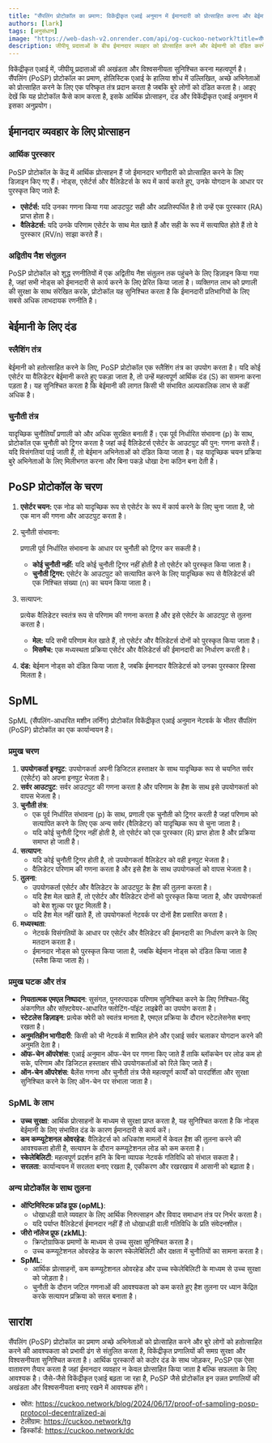 ```yaml
---
title: "सैंपलिंग प्रोटोकॉल का प्रमाण: विकेंद्रीकृत एआई अनुमान में ईमानदारी को प्रोत्साहित करना और बेईमानी को दंडित करना"
authors: [lark]
tags: [अनुसंधान]
image: "https://web-dash-v2.onrender.com/api/og-cuckoo-network?title=सैंपलिंग प्रोटोकॉल का प्रमाण: विकेंद्रीकृत एआई अनुमान में ईमानदारी को प्रोत्साहित करना और बेईमानी को दंडित करना"
description: जीपीयू प्रदाताओं के बीच ईमानदार व्यवहार को प्रोत्साहित करने और बेईमानी को दंडित करने के लिए सैंपलिंग (PoSP) प्रोटोकॉल के प्रमाण के अनूठे दृष्टिकोण के बारे में जानें, विकेंद्रीकृत एआई अनुमान प्रणालियों की सुरक्षा और विश्वसनीयता सुनिश्चित करना।
---
```


विकेंद्रीकृत एआई में, जीपीयू प्रदाताओं की अखंडता और विश्वसनीयता सुनिश्चित करना महत्वपूर्ण है। सैंपलिंग (PoSP) प्रोटोकॉल का प्रमाण, होलिस्टिक एआई के हालिया शोध में उल्लिखित, अच्छे अभिनेताओं को प्रोत्साहित करने के लिए एक परिष्कृत तंत्र प्रदान करता है जबकि बुरे लोगों को दंडित करता है। आइए देखें कि यह प्रोटोकॉल कैसे काम करता है, इसके आर्थिक प्रोत्साहन, दंड और विकेंद्रीकृत एआई अनुमान में इसका अनुप्रयोग।

## ईमानदार व्यवहार के लिए प्रोत्साहन

### आर्थिक पुरस्कार

PoSP प्रोटोकॉल के केंद्र में आर्थिक प्रोत्साहन हैं जो ईमानदार भागीदारी को प्रोत्साहित करने के लिए डिज़ाइन किए गए हैं। नोड्स, एसेर्टर्स और वैलिडेटर्स के रूप में कार्य करते हुए, उनके योगदान के आधार पर पुरस्कृत किए जाते हैं:

- **एसेर्टर्स:** यदि उनका गणना किया गया आउटपुट सही और अप्रतिस्पर्धित है तो उन्हें एक पुरस्कार (RA) प्राप्त होता है।
- **वैलिडेटर्स:** यदि उनके परिणाम एसेर्टर के साथ मेल खाते हैं और सही के रूप में सत्यापित होते हैं तो वे पुरस्कार (RV/n) साझा करते हैं।

### अद्वितीय नैश संतुलन

PoSP प्रोटोकॉल को शुद्ध रणनीतियों में एक अद्वितीय नैश संतुलन तक पहुंचने के लिए डिज़ाइन किया गया है, जहां सभी नोड्स को ईमानदारी से कार्य करने के लिए प्रेरित किया जाता है। व्यक्तिगत लाभ को प्रणाली की सुरक्षा के साथ संरेखित करके, प्रोटोकॉल यह सुनिश्चित करता है कि ईमानदारी प्रतिभागियों के लिए सबसे अधिक लाभदायक रणनीति है।

## बेईमानी के लिए दंड

### स्लैशिंग तंत्र

बेईमानी को हतोत्साहित करने के लिए, PoSP प्रोटोकॉल एक स्लैशिंग तंत्र का उपयोग करता है। यदि कोई एसेर्टर या वैलिडेटर बेईमानी करते हुए पकड़ा जाता है, तो उन्हें महत्वपूर्ण आर्थिक दंड (S) का सामना करना पड़ता है। यह सुनिश्चित करता है कि बेईमानी की लागत किसी भी संभावित अल्पकालिक लाभ से कहीं अधिक है।

### चुनौती तंत्र

यादृच्छिक चुनौतियाँ प्रणाली को और अधिक सुरक्षित बनाती हैं। एक पूर्व निर्धारित संभावना (p) के साथ, प्रोटोकॉल एक चुनौती को ट्रिगर करता है जहां कई वैलिडेटर्स एसेर्टर के आउटपुट की पुन: गणना करते हैं। यदि विसंगतियां पाई जाती हैं, तो बेईमान अभिनेताओं को दंडित किया जाता है। यह यादृच्छिक चयन प्रक्रिया बुरे अभिनेताओं के लिए मिलीभगत करना और बिना पकड़े धोखा देना कठिन बना देती है।

## PoSP प्रोटोकॉल के चरण

1. **एसेर्टर चयन:** एक नोड को यादृच्छिक रूप से एसेर्टर के रूप में कार्य करने के लिए चुना जाता है, जो एक मान की गणना और आउटपुट करता है।

2. चुनौती संभावना:

    प्रणाली पूर्व निर्धारित संभावना के आधार पर चुनौती को ट्रिगर कर सकती है।

   - **कोई चुनौती नहीं:** यदि कोई चुनौती ट्रिगर नहीं होती है तो एसेर्टर को पुरस्कृत किया जाता है।
   - **चुनौती ट्रिगर:** एसेर्टर के आउटपुट को सत्यापित करने के लिए यादृच्छिक रूप से वैलिडेटर्स की एक निश्चित संख्या (n) का चयन किया जाता है।

3. सत्यापन:

    प्रत्येक वैलिडेटर स्वतंत्र रूप से परिणाम की गणना करता है और इसे एसेर्टर के आउटपुट से तुलना करता है।

   - **मेल:** यदि सभी परिणाम मेल खाते हैं, तो एसेर्टर और वैलिडेटर्स दोनों को पुरस्कृत किया जाता है।
   - **मिसमैच:** एक मध्यस्थता प्रक्रिया एसेर्टर और वैलिडेटर्स की ईमानदारी का निर्धारण करती है।

4. **दंड:** बेईमान नोड्स को दंडित किया जाता है, जबकि ईमानदार वैलिडेटर्स को उनका पुरस्कार हिस्सा मिलता है।

## SpML

SpML (सैंपलिंग-आधारित मशीन लर्निंग) प्रोटोकॉल विकेंद्रीकृत एआई अनुमान नेटवर्क के भीतर सैंपलिंग (PoSP) प्रोटोकॉल का एक कार्यान्वयन है।

### प्रमुख चरण

1. **उपयोगकर्ता इनपुट**: उपयोगकर्ता अपनी डिजिटल हस्ताक्षर के साथ यादृच्छिक रूप से चयनित सर्वर (एसेर्टर) को अपना इनपुट भेजता है।
2. **सर्वर आउटपुट**: सर्वर आउटपुट की गणना करता है और परिणाम के हैश के साथ इसे उपयोगकर्ता को वापस भेजता है।
3. **चुनौती तंत्र**:
   - एक पूर्व निर्धारित संभावना (p) के साथ, प्रणाली एक चुनौती को ट्रिगर करती है जहां परिणाम को सत्यापित करने के लिए एक अन्य सर्वर (वैलिडेटर) को यादृच्छिक रूप से चुना जाता है।
   - यदि कोई चुनौती ट्रिगर नहीं होती है, तो एसेर्टर को एक पुरस्कार (R) प्राप्त होता है और प्रक्रिया समाप्त हो जाती है।
4. **सत्यापन**:
   - यदि कोई चुनौती ट्रिगर होती है, तो उपयोगकर्ता वैलिडेटर को वही इनपुट भेजता है।
   - वैलिडेटर परिणाम की गणना करता है और इसे हैश के साथ उपयोगकर्ता को वापस भेजता है।
5. **तुलना**:
   - उपयोगकर्ता एसेर्टर और वैलिडेटर के आउटपुट के हैश की तुलना करता है।
   - यदि हैश मेल खाते हैं, तो एसेर्टर और वैलिडेटर दोनों को पुरस्कृत किया जाता है, और उपयोगकर्ता को बेस शुल्क पर छूट मिलती है।
   - यदि हैश मेल नहीं खाते हैं, तो उपयोगकर्ता नेटवर्क पर दोनों हैश प्रसारित करता है।
6. **मध्यस्थता**:
   - नेटवर्क विसंगतियों के आधार पर एसेर्टर और वैलिडेटर की ईमानदारी का निर्धारण करने के लिए मतदान करता है।
   - ईमानदार नोड्स को पुरस्कृत किया जाता है, जबकि बेईमान नोड्स को दंडित किया जाता है (स्लैश किया जाता है)।

### प्रमुख घटक और तंत्र
- **नियतात्मक एमएल निष्पादन**: सुसंगत, पुनरुत्पादक परिणाम सुनिश्चित करने के लिए निश्चित-बिंदु अंकगणित और सॉफ़्टवेयर-आधारित फ्लोटिंग-पॉइंट लाइब्रेरी का उपयोग करता है।
- **स्टेटलेस डिज़ाइन**: प्रत्येक क्वेरी को स्वतंत्र मानता है, एमएल प्रक्रिया के दौरान स्टेटलेसनेस बनाए रखता है।
- **अनुमतिहीन भागीदारी**: किसी को भी नेटवर्क में शामिल होने और एआई सर्वर चलाकर योगदान करने की अनुमति देता है।
- **ऑफ-चेन ऑपरेशंस**: एआई अनुमान ऑफ-चेन पर गणना किए जाते हैं ताकि ब्लॉकचेन पर लोड कम हो सके, परिणाम और डिजिटल हस्ताक्षर सीधे उपयोगकर्ताओं को रिले किए जाते हैं।
- **ऑन-चेन ऑपरेशंस**: बैलेंस गणना और चुनौती तंत्र जैसे महत्वपूर्ण कार्यों को पारदर्शिता और सुरक्षा सुनिश्चित करने के लिए ऑन-चेन पर संभाला जाता है।

### SpML के लाभ
- **उच्च सुरक्षा**: आर्थिक प्रोत्साहनों के माध्यम से सुरक्षा प्राप्त करता है, यह सुनिश्चित करता है कि नोड्स बेईमानी के लिए संभावित दंड के कारण ईमानदारी से कार्य करें।
- **कम कम्प्यूटेशनल ओवरहेड**: वैलिडेटर्स को अधिकांश मामलों में केवल हैश की तुलना करने की आवश्यकता होती है, सत्यापन के दौरान कम्प्यूटेशनल लोड को कम करता है।
- **स्केलेबिलिटी**: महत्वपूर्ण प्रदर्शन हानि के बिना व्यापक नेटवर्क गतिविधि को संभाल सकता है।
- **सरलता**: कार्यान्वयन में सरलता बनाए रखता है, एकीकरण और रखरखाव में आसानी को बढ़ाता है।

### अन्य प्रोटोकॉल के साथ तुलना
- **ऑप्टिमिस्टिक फ्रॉड प्रूफ (opML)**:
  - धोखाधड़ी वाले व्यवहार के लिए आर्थिक निरुत्साहन और विवाद समाधान तंत्र पर निर्भर करता है।
  - यदि पर्याप्त वैलिडेटर्स ईमानदार नहीं हैं तो धोखाधड़ी वाली गतिविधि के प्रति संवेदनशील।
- **जीरो नॉलेज प्रूफ (zkML)**:
  - क्रिप्टोग्राफिक प्रमाणों के माध्यम से उच्च सुरक्षा सुनिश्चित करता है।
  - उच्च कम्प्यूटेशनल ओवरहेड के कारण स्केलेबिलिटी और दक्षता में चुनौतियों का सामना करता है।
- **SpML**:
  - आर्थिक प्रोत्साहनों, कम कम्प्यूटेशनल ओवरहेड और उच्च स्केलेबिलिटी के माध्यम से उच्च सुरक्षा को जोड़ता है।
  - चुनौती के दौरान जटिल गणनाओं की आवश्यकता को कम करते हुए हैश तुलना पर ध्यान केंद्रित करके सत्यापन प्रक्रिया को सरल बनाता है।

## सारांश

सैंपलिंग (PoSP) प्रोटोकॉल का प्रमाण अच्छे अभिनेताओं को प्रोत्साहित करने और बुरे लोगों को हतोत्साहित करने की आवश्यकता को प्रभावी ढंग से संतुलित करता है, विकेंद्रीकृत प्रणालियों की समग्र सुरक्षा और विश्वसनीयता सुनिश्चित करता है। आर्थिक पुरस्कारों को कठोर दंड के साथ जोड़कर, PoSP एक ऐसा वातावरण तैयार करता है जहां ईमानदार व्यवहार न केवल प्रोत्साहित किया जाता है बल्कि सफलता के लिए आवश्यक है। जैसे-जैसे विकेंद्रीकृत एआई बढ़ता जा रहा है, PoSP जैसे प्रोटोकॉल इन उन्नत प्रणालियों की अखंडता और विश्वसनीयता बनाए रखने में आवश्यक होंगे।

- स्रोत: https://cuckoo.network/blog/2024/06/17/proof-of-sampling-posp-protocol-decentralized-ai
- टेलीग्राम: https://cuckoo.network/tg
- डिस्कॉर्ड: https://cuckoo.network/dc
